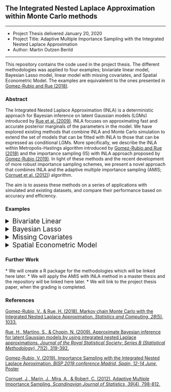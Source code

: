 <h2>The Integrated Nested Laplace Approximation within Monte Carlo methods</h2>

------

* Project Thesis delivered January 20, 2020
* Project Title: Adaptive Multiple Importance Sampling with the Integrated Nested Laplace Approximation
* Author: Martin Outzen Berild

------

This repository contains the code used in the project thesis. The different methodologies was applied to four examples; biviariate linear model, Bayesian Lasso model, linear model with missing covariates, and Spatial Econometric Model. The examples are equivalelent to the ones presented in <a href="#mcmcwinla">Gomez-Rubio and Rue (2018)</a>.

<h3 id="abstract">Abstract</h3>

The Integrated Nested Laplace Approximation (INLA) is a deterministic approach for Bayesian inference on latent Gaussian models (LGMs) introduced by <a href="#inla">Rue et al. (2009)</a>. 
INLA focuses on approximating fast and accurate posterior marginals of the parameters in the model. 
We have explored existing methods that combine INLA and Monte Carlo simulation to extend the set of models that can be fitted with INLA to those that can be expressed as conditional LGMs. 
More specifically, we describe the INLA within Metropolis-Hastings algorithm introduced by 
<a href="#mcmcwinla">Gomez-Rubio and Rue (2018)</a> and the importance sampling (IS) with INLA approach proposed by <a href="#iswinla">Gomez-Rubio (2019)</a>.
In light of these methods and the recent development of more robust importance sampling schemes, we present a novel approach that combines INLA and the adaptive multiple importance sampling (AMIS; <a href="#amis">Cornuet et al. (2012)</a>) algorithm. 

The aim is to assess these methods on a series of applications with simulated and existing datasets, and compare their performance based on accuracy and efficiency.

<h3 id="examples">Examples</h3>

<details>
  <summary id="blm" style ="cursor: pointer; font-size: 1.5em;">Bivariate Linear</summary>
  
To apply the combined methods on the bivariate linear model, run the <a href="https://github.com/berild/project-thesis/blob/master/linreg/linreg.R">linreg.R</a> script. The functions for each algorithm is presented in <a href="https://github.com/berild/project-thesis/blob/master/linreg/linreg_amis_w_inla.R">linreg_amis_w_inla.R</a>, <a href="https://github.com/berild/project-thesis/blob/master/linreg/linreg_is_w_inla.R">linreg_is_w_inla.R</a>, and <a href="https://github.com/berild/project-thesis/blob/master/linreg/linreg_mcmc_w_inla.R">linreg_mcmc_w_inla.R</a>. General functions used in the algorithms, plotting, and evaluation is given in <a href="https://github.com/berild/project-thesis/blob/master/linreg/linreg_general_functions.R">linreg_general_functions.R</a>. Result of our simulation is given with <a href="https://git-lfs.github.com/"><img src="https://avatars0.githubusercontent.com/u/20246716?s=280&v=4" alt="git-lfs logo" style="width: 1.5em;" />git-lfs</a> in <a href="https://github.com/berild/project-thesis/tree/master/linreg/sims">sims</a> and use <a href="https://github.com/berild/project-thesis/blob/master/linreg/plot_linreg.R">plot_linreg.R</a> to replicate our plots.
  
  <h4>Model</h4>
  
  In this example, we simulate our own data using a linear model with the Gaussian noise term $\epsilon_i \sim \mathcal{N}(0,1/\tau)$, with zero mean and precision $\tau$. 
  The response $y_i$ is modelled by two covariates $x_{1i}$ and $x_{2i}$ generated from a uniform distribution between zero and one, i.e. $x_{1i},x_{2i} \sim \mathcal{U}(0,1)$.
  We generate 100 such samples and calculate the response by 
  $$
  y_i = \alpha + \beta_1x_{1i} + \beta_2x_{2i} + \epsilon_i,
  $$
  using $\alpha = 3$, $\beta_1 = 2$, $\beta_2 = -2$, and $\tau = 1$. 
  
  <h4>Result</h4>
  
<img src="https://i.imgur.com/592pwcu.png"
     alt="Bivariate Linear Regression"
     style="width: 70%; display: block; margin-left: auto; margin-right: auto;" /> 
</details>

<details>
  <summary id="bl" style ="cursor: pointer; font-size: 1.5em;">Bayesian Lasso</summary>
  
To apply the combined methods on the Bayesian lasso model, run the <a href="https://github.com/berild/project-thesis/blob/master/lasso/lasso.R">lasso.R</a> script. The functions for each algorithm is presented in <a href="https://github.com/berild/project-thesis/blob/master/lasso/lasso_amis_w_inla.R">lasso_amis_w_inla.R</a>, <a href="https://github.com/berild/project-thesis/blob/master/lasso/lasso_is_w_inla.R">lasso_is_w_inla.R</a>, and <a href="https://github.com/berild/project-thesis/blob/master/lasso/lasso_mcmc_w_inla.R">lasso_mcmc_w_inla.R</a>. General functions used in the algorithms, plotting, and evaluation is given in <a href="https://github.com/berild/project-thesis/blob/master/lasso/lasso_general_functions.R">lasso_general_functions.R</a>. Result of our simulation is given with <a href="https://git-lfs.github.com/"><img src="https://avatars0.githubusercontent.com/u/20246716?s=280&v=4" alt="git-lfs logo" style="width: 1.5em;" />git-lfs</a> in <a href="https://github.com/berild/project-thesis/tree/master/lasso/sims">sims</a> and use <a href="https://github.com/berild/project-thesis/blob/master/lasso/plot_lasso.R">plot_lasso.R</a> to replicate our plots.
  
  <h4>Model</h4>
  
  The data used in this example is found in the Hitters dataset in the R package ISLR. It holds Major League Baseball data from 1986 and 1987. 
  We want to model the 1987 Salary based on AtBat, Hits, HmRun, Runs, and RBI from the 1986 season. 
  Lasso regression is achieved by solving the minimization problem 
  $$
  \sum_{i=1}^N \left(y_i - \alpha - \sum_{j=1}^{n_\beta} \beta_j x_{ji}\right)^2 + \lambda\sum_{j=1}^{n_\beta}|\beta_j|,
  $$
  where $\lambda$ controls the shrinkage of the $\beta_j$ parameters. We what to achieve inference about the parameters in the Bayesian Lasso model.
  
  <h4>Result</h4>
  
  
  | Parameter | Lasso |  MCMC w/INLA  |   IS w/INLA   | AMIS w/INLA   |
|:---------:|:-----:|:-------------:|:-------------:|---------------|
|   AtBat   | 0.000 | -0.007(0.006) | -0.088(0.002) | -0.008(0.007) |
|    Hits   | 0.182 |  0.166(0.013) |  0.260(0.004) | 0.165(0.013)  |
|   HmRun   | 0.000 |  0.026(0.004) |  0.082(0.001) | 0.024(0.004)  |
|    Runs   | 0.000 |  0.074(0.007) |  0.099(0.001) | 0.072(0.007)  |
|    RBI    | 0.232 |  0.204(0.012) |  0.015(0.002) | 0.209(0.012)  |
  
<img src="https://i.imgur.com/P35eM7f.png"
     alt="Bayesian Lasso Regression"
     style="width: 70%; display: block; margin-left: auto; margin-right: auto;" /> 
</details>


<details>
  <summary id="mc" style ="cursor: pointer; font-size: 1.5em;">Missing Covariates</summary>
    
 To apply the combined methods on the linear model with missing covariates, run the <a href="https://github.com/berild/project-thesis/blob/master/missing/missing.R">lasso.R</a> script. The functions for each algorithm is presented in <a href="https://github.com/berild/project-thesis/blob/master/missing/missing_amis_w_inla.R">missing_amis_w_inla.R</a>, <a href="https://github.com/berild/project-thesis/blob/master/missing/missing_is_w_inla.R">missing_is_w_inla.R</a>, and <a href="https://github.com/berild/project-thesis/blob/master/missing/missing_mcmc_w_inla.R">missing_mcmc_w_inla.R</a>. General functions used in the algorithms, plotting, and evaluation is given in <a href="https://github.com/berild/project-thesis/blob/master/missing/missing_general_functions.R">missing_general_functions.R</a>. Result of our simulation is given with <a href="https://git-lfs.github.com/"><img src="https://avatars0.githubusercontent.com/u/20246716?s=280&v=4" alt="git-lfs logo" style="width: 1.5em;" />git-lfs</a> in <a href="https://github.com/berild/project-thesis/tree/master/missing/sims">sims</a> and use <a href="https://github.com/berild/project-thesis/blob/master/missing/plot_missing.R">plot_missing.R</a> to replicate our plots.   
    
  <h4>Model</h4>
  
  In this example, we will apply the combined methods on the nhanes dataset provided by the R package mice. We will model the cholesterol level by BMI and age using a linear model with Gaussian noise term:
  $$
  y_i = \beta_0 + \beta_1 x_{1i} + \beta_2 x_{2i} + \beta_3 x_{3i} + \epsilon_i.
  $$
  The BMI contains missing values which we impute with the Monte Carlo method, in addition, a predictive distribution of the missing values in cholesterol level is provide by INLA. 
  
  <h4>Result</h4>
  | Parameter |  MCMC w/INLA  |   IS w/INLA   |  AMIS w/INLA  |
|:---------:|:-------------:|:-------------:|:-------------:|
| $\beta_0$ |  43.69(62.20) |  44.21(62.27) |  42.87(62.02  |
| $\beta_1$ |   4.86(2.19)  |   4.84(2.19)  |   4.89(2.19)  |
| $\beta_2$ |  29.37(17.87) |  29.40(17.90) |  29.49(17.84) |
| $\beta_3$ |  49.61(23.12) |  49.49(23.24) |  49.83(23.14) |
|   $\tau$  | 0.001(0.0005) | 0.001(0.0005) | 0.001(0.0005) |
  
<img src="https://i.imgur.com/R1CtyWh.png"
     alt="Missing Covariates Parameter Marginals"
     style="width: 70%; display: block; margin-left: auto; margin-right: auto;" /> 
<img src="https://i.imgur.com/UBF1GEf.png"
     alt="Missing Covariates Observation Marginals"
     style="width: 70%; display: block; margin-left: auto; margin-right: auto;" /> 
</details>


<details>
  <summary id="sem" style ="cursor: pointer; font-size: 1.5em;">Spatial Econometric Model</summary>
  
   To apply the combined methods on the spatial lag model, run the <a href="https://github.com/berild/project-thesis/blob/master/sem/sem.R">sem.R</a> script. The functions for each algorithm is presented in <a href="https://github.com/berild/project-thesis/blob/master/sem/sem_amis_w_inla.R">sem_amis_w_inla.R</a>, <a href="https://github.com/berild/project-thesis/blob/master/sem/sem_is_w_inla.R">sem_is_w_inla.R</a>, and <a href="https://github.com/berild/project-thesis/blob/master/sem/sem_mcmc_w_inla.R">sem_mcmc_w_inla.R</a>. General functions used in the algorithms, plotting, and evaluation is given in <a href="https://github.com/berild/project-thesis/blob/master/sem/sem_general_functions.R">sem_general_functions.R</a>. Result of our simulation is given with <a href="https://git-lfs.github.com/"><img src="https://avatars0.githubusercontent.com/u/20246716?s=280&v=4" alt="git-lfs logo" style="width: 1.5em;" />git-lfs</a> in <a href="https://github.com/berild/project-thesis/tree/master/sem/sims">sims</a> and use <a href="https://github.com/berild/project-thesis/blob/master/sem/plot_sem.R">plot_sem.R</a> to replicate our plots.   
    
  <h4>Model</h4>
  In this example, we will apply the combined methods on a spatial lag model. Furthermore, we will consider Columbus dataset provided by the R package spData, and we will model the crime rates in Columbus based on the houshold income (INC) and the houseing value (HOVAL). 
  The spatial lag model is expressed as
  $$
  \mathbf{y} = \rho\mathbf{W}\mathbf{y} + \mathbf{X}\beta + \mathbf{u},
  $$
  with the Gaussian noise $\mathbf{u} \sim \mathcal{N}(0,\tau)$. This expression is generally rewritten as
  $$
  \mathbf{y} = (\mathbf{I}_n - \rho\mathbf{W})^{-1}\mathbf{X}\beta + \epsilon,
  $$
  where the noise term is given by
  $$
  \epsilon \sim \mathcal{N}\left(0,\frac{1}{\tau}\left[(\mathbf{I}_n - \rho\mathbf{W}^T)(\mathbf{I}_n - \rho\mathbf{W})\right]^{-1}\right).
  $$
  
  <h4>Result</h4>

| Parameter |  Max.Like.  | MCMC w/INLA |  IS w/INLA  | AMIS w/INLA |
|:---------:|:-----------:|:-----------:|:-----------:|:-----------:|
| Intercept | 61.05(5.31) | 60.65(6.23) | 60.62(6.23) | 60.66(6.23) |
|    INC    | -1.00(0.34) | -0.97(0.38) | -0.97(0.37) | -0.96(0.37) |
|   HOVAL   | -0.31(0.09) | -0.31(0.09) | -0.31(0.09) | -0.30(0.09) |
|   &rho;   |  0.52(0.14) |  0.55(0.14) |  0.55(0.13) |  0.55(0.13) |
|   &tau;   |   0.01(-)   | 0.01(0.002) | 0.01(0.002) | 0.01(0.001) |
 
<img src="https://i.imgur.com/2QK6jUA.png"
     alt="Spatial Econometric Model"
     style="width: 70%; display: block; margin-left: auto; margin-right: auto;" /> 
</details>

<h3>Further Work</h3>
* We will create a R package for the methodologies which will be linked here later.
* We will apply the AMIS with INLA method in a master thesis and the repository will be linked here later.
* We will link to the project thesis paper, when the grading is completed.

<h3 id="references">References</h3>

<a href="https://link.springer.com/article/10.1007/s11222-017-9778-y" id ="mcmcwinla">Gomez-Rubio, V., & Rue, H. (2018). Markov chain Monte Carlo with the Integrated Nested Laplace Approximation. *Statistics and Computing, 28*(5), 1033.</a>


<a href="https://www.jstor.org/stable/40247579?seq=1" id ="inla">Rue, H., Martino, S., & Chopin, N. (2009). Approximate Bayesian inference for latent Gaussian models by using integrated nested Laplace approximations. *Journal of the Royal Statistical Society: Series B (Statistical Methodology), 71*(2), 319-392.</a>


<a id ="iswinla" href="">Gomez-Rubio, V. (2019). Importance Sampling with the Integrated Nested Laplace Aproximation. *BISP 2019 conference,Madrid, Spain, 12-14 June*, Poster</a>

<a href = "https://www.jstor.org/stable/23357226?seq=1" id = "amis">Cornuet, J., Marin, J., Mira, A., & Robert, C. (2012). Adaptive Multiple Importance Sampling. *Scandinavian Journal of Statistics, 39*(4), 798-812. </a>